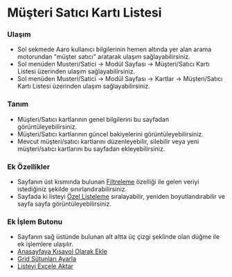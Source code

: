 
# Müşteri Satıcı Kartı Listesi

### Ulaşım

- Sol sekmede Aaro kullanıcı bilgilerinin hemen altında yer alan arama motorundan "müşter satıcı" aratarak ulaşım sağlayabilirsiniz.
- Sol menüden Musteri/Satici -> Modül Sayfası -> Müşteri/Satıcı Kartı Listesi üzerinden ulaşım sağlayabilirsiniz. 
- Sol menüden Musteri/Satici -> Modül Sayfası -> Kartlar -> Müşteri/Satıcı Kartı Listesi üzerinden ulaşım sağlayabilirsiniz. 

### Tanım 

- Müşteri/Satıcı kartlarının genel bilgilerini bu sayfadan görüntüleyebilirsiniz.
- Müşteri/Satıcı kartlarının güncel bakiyelerini görüntüleyebilirsiniz.
- Mevcut müşteri/satıcı kartlarını düzenleyebilir, silebilir veya yeni müşteri/satıcı kartlarını bu sayfadan ekleyebilirsiniz.

### Ek Özellikler 

- Sayfanın üst kısmında bulunan [Filtreleme](../TemelOzellikler/SayfaKisitlari.md) özelliği ile gelen veriyi istediğiniz şekilde sınırlandırabilirsiniz.
- Sayfada ki listeyi [Özel Listeleme](../TemelOzellikler/ListeNesnesi.md) sıralayabilir, yeniden boyutlandırabilir ve sayfa sayfa görüntüleyebilirsiniz.

### Ek İşlem Butonu

- Sayfanın sağ üstünde bulunan alt altta üç çizgi şeklinde olan düğme ile ek işlemlere ulaşılır.
- [Anasayfaya Kısayol Olarak Ekle](../TemelOzellikler/KisaYollaraEkleme.md)
- [Grid Sütunları Ayarla](../TemelOzellikler/GridSutunAyarlari.md)
- [Listeyi Excele Aktar](../TemelOzellikler/ListeyiExceleAktar.md)


